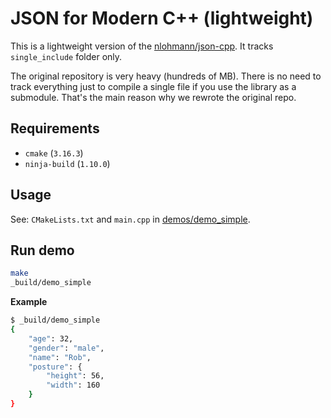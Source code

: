 # JSON for Modern C++ (lightweight)

This is a lightweight version of the [nlohmann/json-cpp][0]. It tracks `single_include` folder only.

The original repository is very heavy (hundreds of MB). There is no need to track everything just to compile a single file if you use the library as a submodule. That's the main reason why we rewrote the original repo.

## Requirements

- `cmake` (`3.16.3`)
- `ninja-build` (`1.10.0`)

## Usage

See: `CMakeLists.txt` and `main.cpp` in [demos/demo_simple][1].

## Run demo

```sh
make
_build/demo_simple
```

**Example**

```sh
$ _build/demo_simple
{
    "age": 32,
    "gender": "male",
    "name": "Rob",
    "posture": {
        "height": 56,
        "width": 160
    }
}
```



[0]: https://github.com/OneMeterCom/json-cpp
[1]: demos/demo_simple/
